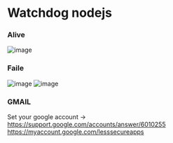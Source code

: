 # Watchdog nodejs

### Alive
![image](https://user-images.githubusercontent.com/10591350/97842351-d687fb80-1d2a-11eb-8eaa-d0839406145b.png)

### Faile
![image](https://user-images.githubusercontent.com/10591350/97843291-611d2a80-1d2c-11eb-9b2a-3d80aadec099.png)
![image](https://user-images.githubusercontent.com/10591350/97843357-80b45300-1d2c-11eb-93ea-361b9b660983.png)


### GMAIL
Set your google account -> https://support.google.com/accounts/answer/6010255 
https://myaccount.google.com/lesssecureapps
